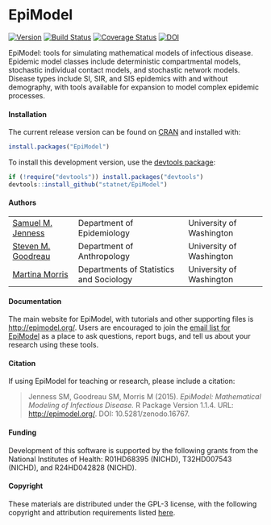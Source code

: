 EpiModel
===============

[![Version](http://img.shields.io/badge/Version-1.1.4-orange.svg?style=flat)](https://github.com/statnet/EpiModel/releases/tag/v1.1.4)
<a href='https://travis-ci.org/statnet/EpiModel' target="_blank"><img src='http://img.shields.io/travis/statnet/EpiModel/master.svg?style=flat' alt='Build Status' /></a>
<a href='https://coveralls.io/r/statnet/EpiModel?branch=master' target="_blank"><img src='https://coveralls.io/repos/statnet/EpiModel/badge.svg?branch=master' alt='Coverage Status' /></a>
<a href='http://dx.doi.org/10.5281/zenodo.16767' target="_blank"><img src='http://img.shields.io/badge/DOI-10.5281%2Fzenodo.16767-blue.svg?style=flat' alt='DOI' /></a>

EpiModel: tools for simulating mathematical models of infectious disease. Epidemic model classes include deterministic compartmental models, stochastic individual contact models, and stochastic network models. Disease types include SI, SIR, and SIS epidemics with and without demography, with tools available for expansion to model complex epidemic processes.


#### Installation
The current release version can be found on <a href="http://cran.r-project.org/web/packages/EpiModel/index.html" target="_blank">CRAN</a> and installed with:
```r
install.packages("EpiModel")
```

To install this development version, use the <a href="https://github.com/hadley/devtools" target="_blank">devtools package</a>:
```r
if (!require("devtools")) install.packages("devtools")
devtools::install_github("statnet/EpiModel")
```

#### Authors
<table>
  <tr>
    <td><a href="http://samueljenness.org/" target="_blank">Samuel M. Jenness</a></th>
    <td>Department of Epidemiology</th>
    <td>University of Washington</th>
  </tr>
  <tr>
    <td><a href="http://faculty.washington.edu/goodreau/" target="_blank">Steven M. Goodreau</a></td>
    <td>Department of Anthropology</td>
    <td>University of Washington</td>
  </tr>
  <tr>
    <td><a href="http://faculty.washington.edu/morrism/" target="_blank">Martina Morris</a></td>
    <td>Departments of Statistics and Sociology</td>
    <td>University of Washington</td>
  </tr>
</table>


#### Documentation
The main website for EpiModel, with tutorials and other supporting files is <a href="http://epimodel.org/" target="_blank">http://epimodel.org/</a>. Users are encouraged to join the <a href="http://mailman11.u.washington.edu/mailman/listinfo/epimodel" target="_blank">email list for EpiModel</a> as a place to ask questions, report bugs, and tell us about your research using these tools.

#### Citation
If using EpiModel for teaching or research, please include a citation:
> Jenness SM, Goodreau SM, Morris M (2015). *EpiModel: Mathematical Modeling of Infectious Disease.* R Package Version 1.1.4. URL: http://epimodel.org/. DOI: 10.5281/zenodo.16767.

#### Funding
Development of this software is supported by the following grants from the National Institutes of Health: R01HD68395 (NICHD), T32HD007543 (NICHD), and R24HD042828 (NICHD).

#### Copyright
These materials are distributed under the GPL-3 license, with the following copyright and attribution requirements listed <a href="http://statnet.csde.washington.edu/attribution.shtml" target="_blank">here</a>.
